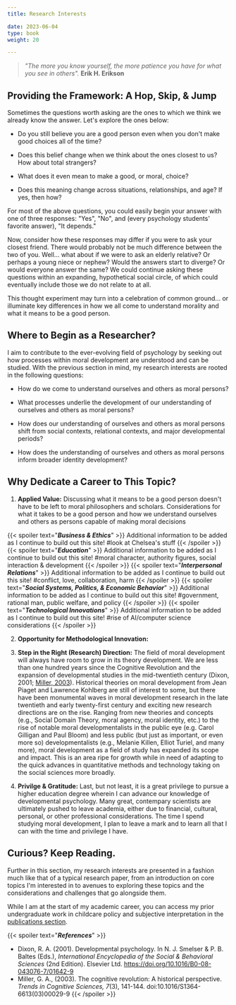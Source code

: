 ```yaml
---
title: Research Interests

date: 2023-06-04
type: book
weight: 20

---
```



> *"The more you know yourself, the more patience you have for what you see in others".*  **Erik H. Erikson**


## Providing the Framework: A Hop, Skip, & Jump
Sometimes the questions worth asking are the ones to which we think we already know the answer. Let's explore the ones below:

* Do you still believe you are a good person even when you don't make good choices all of the time? 

* Does this belief change when we think about the ones closest to us? How about total strangers?

* What does it even mean to make a good, or moral, choice?

* Does this meaning change across situations, relationships, and age? If yes, then how?

For most of the above questions, you could easily begin your answer with one of three responses: "Yes", "No", and (every psychology students' favorite answer), "It depends." 

Now, consider how these responses may differ if you were to ask your closest friend. There would probably not be much difference between the two of you. Well... what about if we were to ask an elderly relative? Or perhaps a young niece or nephew? Would the answers start to diverge? Or would everyone answer the same? We could continue asking these questions within an expanding, hypothetical social circle, of which could eventually include those we do not relate to at all.

This thought experiment may turn into a celebration of common ground... or illuminate key differences in how we all come to understand morality and what it means to be a good person.


## Where to Begin as a Researcher?
I aim to contribute to the ever-evolving field of psychology by seeking out how processes within moral development are understood and can be studied. With the previous section in mind, my research interests are rooted in the following questions:

- How do we come to understand ourselves and others as moral persons?

- What processes underlie the development of our understanding of ourselves and others as moral persons?

- How does our understanding of ourselves and others as moral persons shift from social contexts, relational contexts, and major developmental periods?

- How does the understanding of ourselves and others as moral persons inform broader identity development?


## Why Dedicate a Career to This Topic?

1. **Applied Value:** Discussing what it means to be a good person doesn't have to be left to moral philosophers and scholars. Considerations for what it takes to be a good person and how we understand ourselves and others as persons capable of making moral decisions 

{{< spoiler text="***Business & Ethics***" >}}
Additional information to be added as I continue to build out this site! #look at Chelsea's stuff
{{< /spoiler >}}
{{< spoiler text="***Education***" >}}
Additional information to be added as I continue to build out this site! #moral character, authority figures, social interaction & development
{{< /spoiler >}}
{{< spoiler text="***Interpersonal Relations***" >}}
Additional information to be added as I continue to build out this site! #conflict, love, collaboration, harm
{{< /spoiler >}}
{{< spoiler text="***Social Systems, Politics, & Economic Behavior***" >}}
Additional information to be added as I continue to build out this site! #government, rational man, public welfare, and policy
{{< /spoiler >}}
{{< spoiler text="***Technological Innovations***" >}}
Additional information to be added as I continue to build out this site! #rise of AI/computer science considerations
{{< /spoiler >}}


2. **Opportunity for Methodological Innovation:** 

3. **Step in the Right (Research) Direction:** The field of moral development will always have room to grow in its theory development. We are less than one hundred years since the Cognitive Revolution and the expansion of developmental studies in the mid-twentieth century (Dixon, 2001; [Miller, 2003](https://www.cs.princeton.edu/~rit/geo/Miller.pdf)). Historical theories on moral development from Jean Piaget and Lawrence Kohlberg are still of interest to some, but there have been monumental waves in moral development research in the late twentieth and early twenty-first century and exciting new research directions are on the rise. Ranging from new theories and concepts (e.g., Social Domain Theory, moral agency, moral identity, etc.) to the rise of notable moral developmentalists in the public eye (e.g. Carol Gilligan and Paul Bloom) and less public (but just as important, or even more so) developmentalists (e.g., Melanie Killen, Elliot Turiel, and many more), moral development as a field of study has expanded its scope and impact. This is an area ripe for growth while in need of adapting to the quick advances in quantitative methods and technology taking on the social sciences more broadly.

4. **Privilge & Gratitude:** Last, but not least, it is a great privilege to pursue a higher education degree wherein I can advance our knowledge of developmental psychology. Many great, contempary scientists are ultimately pushed to leave academia, either due to financial, cultural, personal, or other professional considerations. The time I spend studying moral development, I plan to leave a mark and to learn all that I can with the time and privilege I have. 

## Curious? Keep Reading.

Further in this section, my research interests are presented in a fashion much like that of a typical research paper, from an introduction on core topics I'm interested in to avenues to exploring these topics and the considerations and challenges that go alongside them.

While I am at the start of my academic career, you can access my prior undergraduate work in childcare policy and subjective interpretation in the [publications section](/publications/).


{{< spoiler text="***References***" >}}
- Dixon, R. A. (2001). Developmental psychology. In N. J. Smelser & P. B. Baltes (Eds.), *International Encyclopedia of the Social & Behavioral Sciences* (2nd Edition). Elsevier Ltd. https://doi.org/10.1016/B0-08-043076-7/01642-9
- Miller, G. A., (2003). The cognitive revolution: A historical perspective. *Trends in Cognitive Sciences, 7*(3), 141-144. doi:10.1016/S1364-6613(03)00029-9
{{< /spoiler >}}
